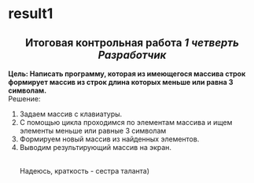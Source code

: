# result1
<h2 align="center"> Итоговая контрольная работа <i>1 четверть Разработчик</i> </h2>

<b>Цель: Написать программу, которая из имеющегося массива строк формирует массив из строк длина которых меньше или равна 3 символам.</b>
<br>Решение:
<ol>
<Li>Задаем массив с клавиатуры.
<Li>С помощью цикла проходимся по элементам массива и ищем элементы меньше или равные 3 символам
<Li>Формируем новый массив из найденных элементов.
<Li>Выводим результирующий массив на экран.



<br> Надеюсь, краткость - сестра таланта)
